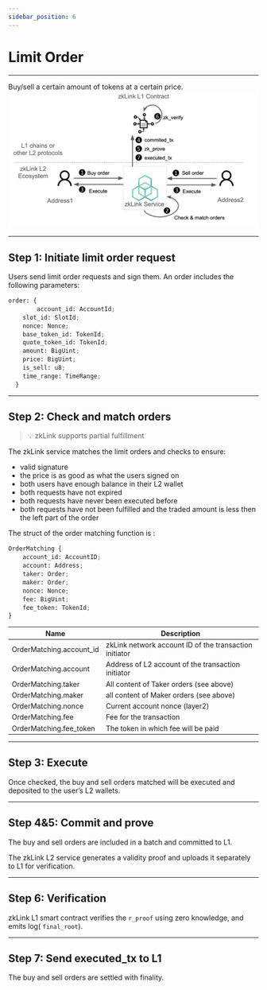 ```yaml
---
sidebar_position: 6
---
```


# Limit Order

---
Buy/sell a certain amount of tokens at a certain price.
![Limit Order Flow](../../static/img/flow-limit-order.jpg)

---
## Step 1: Initiate limit order request

Users send limit order requests and sign them. An order includes the following parameters:

```python
order: {
		account_id: AccountId;
    slot_id: SlotId;
    nonce: Nonce;
    base_token_id: TokenId;
    quote_token_id: TokenId;
    amount: BigUint;
    price: BigUint;
    is_sell: u8;
    time_range: TimeRange;
  }
```

---
## Step 2: Check and match orders

> 💡 zkLink supports partial fulfillment


The zkLink service matches the limit orders and checks to ensure:

- valid signature
- the price is as good as what the users signed on
- both users have enough balance in their L2 wallet
- both requests have not expired
- both requests have never been executed before
- both requests have not been fulfilled and the traded amount is less then the left part of the order

The struct of the order matching function is :

```python
OrderMatching {
    account_id: AccountID;
    account: Address;
    taker: Order;
    maker: Order;
    nonce: Nonce;
    fee: BigUint;
    fee_token: TokenId;
}
```

| Name | Description |
| --- | --- |
| OrderMatching.account_id | zkLink network account ID of the transaction initiator |
| OrderMatching.account | Address of L2 account of the transaction initiator |
| OrderMatching.taker | All content of Taker orders (see above) |
| OrderMatching.maker | all content of Maker orders (see above) |
| OrderMatching.nonce | Current account nonce (layer2) |
| OrderMatching.fee | Fee for the transaction |
| OrderMatching.fee_token | The token in which fee will be paid |

---
## Step 3: Execute

Once checked, the buy and sell orders matched will be executed and deposited to the user’s L2 wallets.

---
## Step 4&5: Commit and prove

The buy and sell orders are included in a batch and committed to L1.

The zkLink L2 service generates a validity proof and uploads it separately to L1 for verification.

---
## Step 6: Verification

zkLink L1 smart contract verifies the `r_proof` using zero knowledge, and emits log( `final_root`).

---
## Step 7: Send executed_tx to L1

The buy and sell orders are settled with finality.
